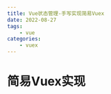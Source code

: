```yaml
---
title: Vue状态管理-手写实现简易Vuex
date: 2022-08-27
tags:
    - vue
categories:
    - vuex
---
```


# 简易Vuex实现



